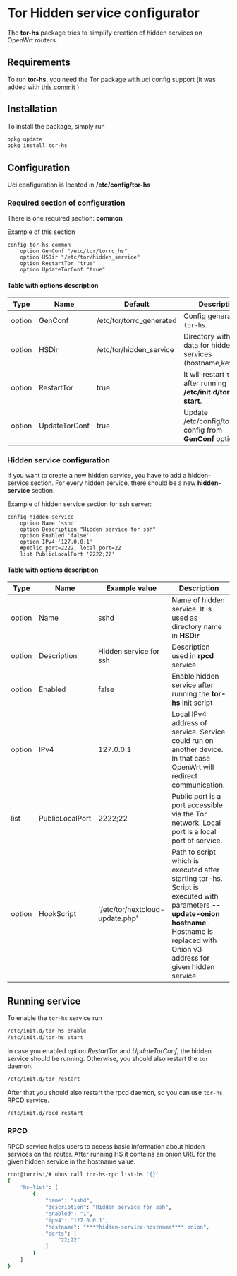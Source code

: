 # Tor Hidden service configurator
The **tor-hs** package tries to simplify creation of hidden services on OpenWrt routers.

## Requirements
To run **tor-hs**, you need the Tor package with uci config support (it was added
with [this commit](https://github.com/openwrt/packages/commit/ca6528f002d74445e3d0a336aeb9074fc337307a) ).

## Installation
To install the package, simply run

```sh
opkg update
opkg install tor-hs
```

## Configuration
Uci configuration is located in **/etc/config/tor-hs**

### Required section of configuration
There is one required section: **common**

Example of this section
```
config tor-hs common
	option GenConf "/etc/tor/torrc_hs"
	option HSDir "/etc/tor/hidden_service"
	option RestartTor "true"
	option UpdateTorConf "true"
```

#### Table with options description
| Type | Name | Default | Description |
| ------ | ------ | ------ | ------ |
| option |GenConf | /etc/tor/torrc_generated|Config generated by `tor-hs`.|
| option | HSDir |/etc/tor/hidden_service|Directory with meta-data for hidden services (hostname,keys,etc).|
| option | RestartTor | true| It will restart `tor` after running **/etc/init.d/tor-hs start**.|
| option | UpdateTorConf | true|Update /etc/config/tor with config from **GenConf** option.|

### Hidden service configuration
If you want to create a new hidden service, you have to add a hidden-service section. For every hidden service, there should be a new **hidden-service** section.

Example of hidden service section for ssh server:

```
config hidden-service
	option Name 'sshd'
	option Description "Hidden service for ssh"
	option Enabled 'false'
	option IPv4 '127.0.0.1'
	#public port=2222, local port=22
	list PublicLocalPort '2222;22'
```

#### Table with options description

| Type | Name | Example value | Description |
| ------ | ------ | ------ | ------ |
|	option | Name | sshd| Name of hidden service. It is used as directory name in **HSDir**|
|	option | Description| Hidden service for ssh| Description used in **rpcd** service|
|	option | Enabled |false| Enable hidden service after running the **tor-hs** init script|
|	option |IPv4 |127.0.0.1|Local IPv4 address of service. Service could run on another device. In that case OpenWrt will redirect communication.  |
|	list | PublicLocalPort| 2222;22| Public port is a port accessible via the Tor network. Local port is a local port of service.|
|option| HookScript |'/etc/tor/nextcloud-update.php'| Path to script which is executed after starting tor-hs. Script is executed with parameters **--update-onion** **hostname** . Hostname is replaced with Onion v3 address for given hidden service.

## Running service

To enable the `tor-hs` service run

```sh
/etc/init.d/tor-hs enable
/etc/init.d/tor-hs start

```
In case you enabled option *RestartTor* and *UpdateTorConf*, the hidden service should be running.
Otherwise, you should also restart the `tor` daemon.

```sh
/etc/init.d/tor restart
```

After that you should also restart the rpcd daemon, so you can use `tor-hs` RPCD service.
```sh
/etc/init.d/rpcd restart
```

### RPCD

RPCD service helps users to access basic information about hidden services on the router. After running HS it contains an onion URL for the given hidden service in the hostname value.

```sh
root@turris:/# ubus call tor-hs-rpc list-hs '{}'
{
	"hs-list": [
		{
			"name": "sshd",
			"description": "Hidden service for ssh",
			"enabled": "1",
			"ipv4": "127.0.0.1",
			"hostname": "****hidden-service-hostname****.onion",
			"ports": [
				"22;22"
			]
		}
	]
}
```

